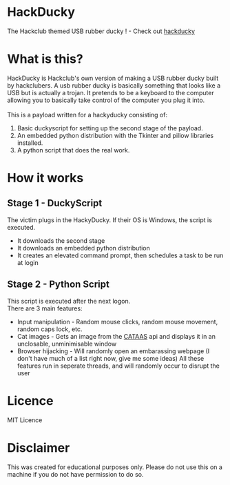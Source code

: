 # HackDucky

The Hackclub themed USB rubber ducky ! - Check out [hackducky](https://hackclub.slack.com/archives/C08B8HZBC85)

# What is this?

HackDucky is Hackclub's own version of making a USB rubber ducky built by hackclubers. A usb rubber ducky is basically something that looks like a USB but is actually a trojan. It pretends to be a keyboard to the computer allowing you to basically take control of the computer you plug it into.
<br><br>
This is a payload written for a hackyducky consisting of:
  1. Basic duckyscript for setting up the second stage of the payload.
  2. An embedded python distribution with the Tkinter and pillow libraries installed.
  3. A python script that does the real work.

# How it works
## Stage 1 - DuckyScript
The victim plugs in the HackyDucky. If their OS is Windows, the script is executed.
  - It downloads the second stage
  - It downloads an embedded python distribution
  - It creates an elevated command prompt, then schedules a task to be run at login

## Stage 2 - Python Script
This script is executed after the next logon.
<br>
There are 3 main features:
  - Input manipulation - Random mouse clicks, random mouse movement, random caps lock, etc.
  - Cat images - Gets an image from the [CATAAS](https://cataas.com/) api and displays it in an unclosable, unminimisable window
  - Browser hijacking - Will randomly open an embarassing webpage (I don't have much of a list right now, give me some ideas)
All these features run in seperate threads, and will randomly occur to disrupt the user

# Licence
MIT Licence

# Disclaimer
This was created for educational purposes only. 
Please do not use this on a machine if you do not have permission to do so.

